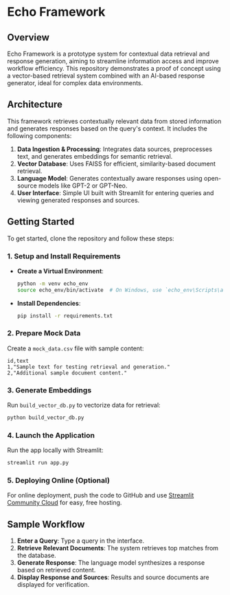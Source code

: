 # Echo Framework

## Overview

Echo Framework is a prototype system for contextual data retrieval and response generation, aiming to streamline information access and improve workflow efficiency. This repository demonstrates a proof of concept using a vector-based retrieval system combined with an AI-based response generator, ideal for complex data environments.

## Architecture

This framework retrieves contextually relevant data from stored information and generates responses based on the query's context. It includes the following components:

1. **Data Ingestion & Processing**: Integrates data sources, preprocesses text, and generates embeddings for semantic retrieval.
2. **Vector Database**: Uses FAISS for efficient, similarity-based document retrieval.
3. **Language Model**: Generates contextually aware responses using open-source models like GPT-2 or GPT-Neo.
4. **User Interface**: Simple UI built with Streamlit for entering queries and viewing generated responses and sources.

## Getting Started

To get started, clone the repository and follow these steps:

### 1. Setup and Install Requirements

- **Create a Virtual Environment**:
  ```bash
  python -m venv echo_env
  source echo_env/bin/activate  # On Windows, use `echo_env\Scripts\activate`
  ```

- **Install Dependencies**:
  ```bash
  pip install -r requirements.txt
  ```

### 2. Prepare Mock Data

Create a `mock_data.csv` file with sample content:
```csv
id,text
1,"Sample text for testing retrieval and generation."
2,"Additional sample document content."
```

### 3. Generate Embeddings

Run `build_vector_db.py` to vectorize data for retrieval:
```bash
python build_vector_db.py
```

### 4. Launch the Application

Run the app locally with Streamlit:
```bash
streamlit run app.py
```

### 5. Deploying Online (Optional)

For online deployment, push the code to GitHub and use [Streamlit Community Cloud](https://streamlit.io/cloud) for easy, free hosting.

## Sample Workflow

1. **Enter a Query**: Type a query in the interface.
2. **Retrieve Relevant Documents**: The system retrieves top matches from the database.
3. **Generate Response**: The language model synthesizes a response based on retrieved content.
4. **Display Response and Sources**: Results and source documents are displayed for verification.
